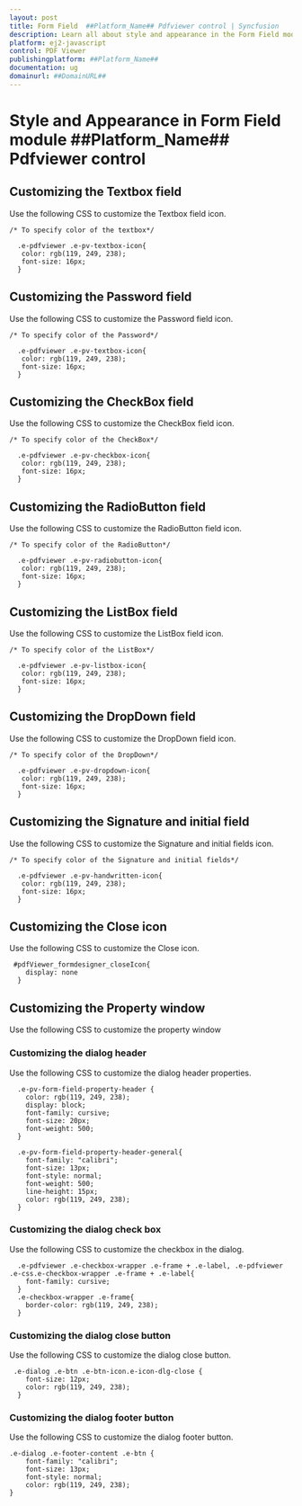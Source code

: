 ```yaml
---
layout: post
title: Form Field  ##Platform_Name## Pdfviewer control | Syncfusion
description: Learn all about style and appearance in the Form Field module in Syncfusion ##Platform_Name## Pdfviewer control of Syncfusion Essential JS 2 and more.
platform: ej2-javascript
control: PDF Viewer 
publishingplatform: ##Platform_Name##
documentation: ug
domainurl: ##DomainURL##
---
```


# Style and Appearance in Form Field module ##Platform_Name## Pdfviewer control

## Customizing the Textbox field

Use the following CSS to customize the Textbox field icon.

```
/* To specify color of the textbox*/

  .e-pdfviewer .e-pv-textbox-icon{
   color: rgb(119, 249, 238);
   font-size: 16px;
  }

```

## Customizing the Password field 

Use the following CSS to customize the Password field  icon.

```
/* To specify color of the Password*/

  .e-pdfviewer .e-pv-textbox-icon{
   color: rgb(119, 249, 238);
   font-size: 16px;
  }

```

## Customizing the CheckBox field 

Use the following CSS to customize the CheckBox field  icon.

```
/* To specify color of the CheckBox*/

  .e-pdfviewer .e-pv-checkbox-icon{
   color: rgb(119, 249, 238);
   font-size: 16px;
  }

```

## Customizing the RadioButton field 

Use the following CSS to customize the RadioButton field  icon.

```
/* To specify color of the RadioButton*/

  .e-pdfviewer .e-pv-radiobutton-icon{
   color: rgb(119, 249, 238);
   font-size: 16px;
  }

```
## Customizing the ListBox field 

Use the following CSS to customize the ListBox field  icon.

```
/* To specify color of the ListBox*/

  .e-pdfviewer .e-pv-listbox-icon{
   color: rgb(119, 249, 238);
   font-size: 16px;
  }

```

## Customizing the DropDown field 

Use the following CSS to customize the DropDown field  icon.

```
/* To specify color of the DropDown*/

  .e-pdfviewer .e-pv-dropdown-icon{
   color: rgb(119, 249, 238);
   font-size: 16px;
  }

```

## Customizing the Signature and initial field

Use the following CSS to customize the Signature and initial fields  icon.

```
/* To specify color of the Signature and initial fields*/

  .e-pdfviewer .e-pv-handwritten-icon{
   color: rgb(119, 249, 238);
   font-size: 16px;
  }

```

## Customizing the Close icon 

Use the following CSS to customize the Close icon.

```
 #pdfViewer_formdesigner_closeIcon{
    display: none
  }
```

## Customizing the Property window 

Use the following CSS to customize the property window 

### Customizing the dialog header

Use the following CSS to customize the dialog header properties.

```
  .e-pv-form-field-property-header {
    color: rgb(119, 249, 238);
    display: block;
    font-family: cursive;
    font-size: 20px;
    font-weight: 500;
  }

  .e-pv-form-field-property-header-general{
    font-family: "calibri";
    font-size: 13px;
    font-style: normal;
    font-weight: 500;
    line-height: 15px;
    color: rgb(119, 249, 238);
  }
```


### Customizing the dialog check box

Use the following CSS to customize the checkbox in the dialog.

```
  .e-pdfviewer .e-checkbox-wrapper .e-frame + .e-label, .e-pdfviewer .e-css.e-checkbox-wrapper .e-frame + .e-label{
    font-family: cursive;
  }
  .e-checkbox-wrapper .e-frame{
    border-color: rgb(119, 249, 238);
  }
```

### Customizing the dialog close button

Use the following CSS to customize the dialog close button.

```
 .e-dialog .e-btn .e-btn-icon.e-icon-dlg-close {
    font-size: 12px;
    color: rgb(119, 249, 238);
  }
```

### Customizing the dialog footer button

Use the following CSS to customize the dialog footer button.

```
.e-dialog .e-footer-content .e-btn {
    font-family: "calibri";
    font-size: 13px;
    font-style: normal;
    color: rgb(119, 249, 238);
}

```